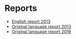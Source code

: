 #  Reports

* [English report 2013](/EL-INSPIRE-Report-2013-ENV-2013-00460-00-00-EN-TRA-00a.pdf)
* [Original language report 2013](./EL-INSPIRE_Country_Report_2013-v1.0.pdf)
* [Original language report 2016](http://cdr.eionet.europa.eu/gr/eu/inspire/monitoring/envwbbkzq/)







